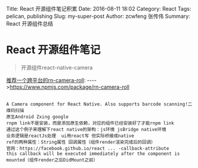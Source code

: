 Title: React 开源组件笔记积累
Date: 2016-08-11 18:02
Category: React
Tags: pelican, publishing
Slug: my-super-post
Author: zcwfeng 张传伟
Summary: React 开源组件总结

# React 开源组件笔记
> 开源组件react-native-camera

[推荐一个跨平台的rn-camera-roll](https://www.npmjs.com/package/rn-camera-roll): ---->https://www.npmjs.com/package/rn-camera-roll


```

A Camera component for React Native. Also supports barcode scanning!二维码扫描
原生Android Zxing google
rnpm link不是安装，而是添加原生依赖，对应的组件已经安装好了才能rnpm link
通过这个例子来理解下react native的架构：js环境 jsBridge native环境
业务逻辑是reactJs处理  ui用react写 但实际桥接成native
ref的两种属性：String属性 回调属性（组件render渲染完成后的回调）
官网：https://facebook.github.io/react ... -callback-attribute
this callback will be executed immediately after the component is mounted（组件render之后DidMount之前）
```
